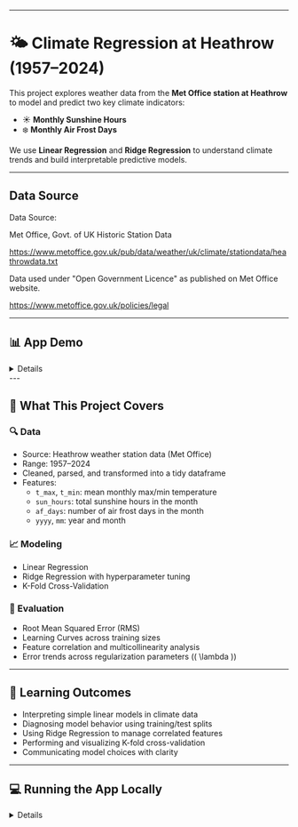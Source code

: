 ----

# 🌤️ Climate Regression at Heathrow (1957–2024)

This project explores weather data from the **Met Office station at Heathrow** to model and predict two key climate indicators:

- ☀️ **Monthly Sunshine Hours**
- ❄️ **Monthly Air Frost Days**

We use **Linear Regression** and **Ridge Regression** to understand climate trends and build interpretable predictive models.

---

## Data Source

Data Source:

Met Office, Govt. of UK
Historic Station Data

<https://www.metoffice.gov.uk/pub/data/weather/uk/climate/stationdata/heathrowdata.txt>

Data used under "Open Government Licence" as published on Met Office website.

<https://www.metoffice.gov.uk/policies/legal>

---

## 📊 App Demo

<details>
👉 [Try the interactive Streamlit app here](https://your-streamlit-app-url)

![screenshot](./screenshots/app_preview.png)
</details>
---

## 🧠 What This Project Covers

### 🔍 Data

- Source: Heathrow weather station data (Met Office)
- Range: 1957–2024
- Cleaned, parsed, and transformed into a tidy dataframe
- Features:
  - `t_max`, `t_min`: mean monthly max/min temperature
  - `sun_hours`: total sunshine hours in the month
  - `af_days`: number of air frost days in the month
  - `yyyy`, `mm`: year and month

### 📈 Modeling

- Linear Regression
- Ridge Regression with hyperparameter tuning
- K-Fold Cross-Validation

### 🧪 Evaluation

- Root Mean Squared Error (RMS)
- Learning Curves across training sizes
- Feature correlation and multicollinearity analysis
- Error trends across regularization parameters (\( \lambda \))

---

## 📘 Learning Outcomes

- Interpreting simple linear models in climate data
- Diagnosing model behavior using training/test splits
- Using Ridge Regression to manage correlated features
- Performing and visualizing K-fold cross-validation
- Communicating model choices with clarity

---

## 💻 Running the App Locally

<details>
```bash
git clone https://github.com/your-username/climate-regression-heathrow.git
cd climate-regression-heathrow
pip install -r requirements.txt
streamlit run app.py
</details>
